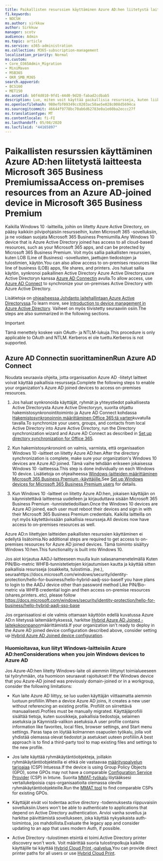 ```yaml
---
title: Paikallisten resurssien käyttäminen Azure AD:hen liitetystä laitteesta Microsoft 365 Businessissa
f1.keywords:
- NOCSH
ms.author: sirkkuw
author: Sirkkuw
manager: scotv
audience: Admin
ms.topic: article
ms.service: o365-administration
ms.collection: M365-subscription-management
localization_priority: Normal
ms.custom:
- Core_O365Admin_Migration
- MiniMaven
- MSB365
- OKR_SMB_M365
search.appverid:
- BCS160
- MET150
ms.assetid: b0f4d010-9fd1-44d0-9d20-fabad2cdbab5
description: Lue, miten voit käyttää paikallisia resursseja, kuten liiketoimintasovelluksia, jaettuja tiedostoresursseja ja tulostimia Azure Active Directorysta, joka on liitetty Windows 10 -laitteeseen.
ms.openlocfilehash: 980efbf09349cc0203ac50ae5e028c008d5694ca
ms.sourcegitcommit: 46644f9778bc70ab6d62783e0a1e60ba2eccc27f
ms.translationtype: MT
ms.contentlocale: fi-FI
ms.lasthandoff: 05/08/2020
ms.locfileid: "44165897"
---
```

# <a name="access-on-premises-resources-from-an-azure-ad-joined-device-in-microsoft-365-business-premium"></a><span data-ttu-id="13e24-103">Paikallisten resurssien käyttäminen Azure AD:hen liitetystä laitteesta Microsoft 365 Business Premiumissa</span><span class="sxs-lookup"><span data-stu-id="13e24-103">Access on-premises resources from an Azure AD-joined device in Microsoft 365 Business Premium</span></span>

<span data-ttu-id="13e24-104">Kaikilla Windows 10 -laitteilla, joihin on liitetty Azure Active Directory, on pääsy kaikkiin pilvipohjaisiin resursseihin, kuten Microsoft 365 -sovelluksiin, ja ne voidaan suojata Microsoft 365 Business Premiumilla.</span><span class="sxs-lookup"><span data-stu-id="13e24-104">Any Windows 10 device that is Azure Active Directory joined has access to all cloud-based resources, such as your Microsoft 365 apps, and can be protected by Microsoft 365 Business Premium.</span></span> <span data-ttu-id="13e24-105">Voit myös sallia paikallisten resurssien, kuten LOB (Line of Business) -sovellusten, jaettujen tiedostojen ja tulostimien, käytön.</span><span class="sxs-lookup"><span data-stu-id="13e24-105">You can also allow access to on-premises resources like line of business (LOB) apps, file shares, and printers.</span></span> <span data-ttu-id="13e24-106">Jos haluat sallia käytön, synkronoi paikallinen Active Directory Azure Active Directoryazure Active Directoryn kanssa [Azure AD Connectin](https://docs.microsoft.com/azure/active-directory/connect/active-directory-aadconnect) avulla.</span><span class="sxs-lookup"><span data-stu-id="13e24-106">To allow access, use [Azure AD Connect](https://docs.microsoft.com/azure/active-directory/connect/active-directory-aadconnect) to synchronize your on-premises Active Directory with Azure Active Directory.</span></span> 

<span data-ttu-id="13e24-107">Lisätietoja on [ohjeaiheessa Johdanto laitehallintaan Azure Active Directoryssa](https://docs.microsoft.com/azure/active-directory/device-management-introduction).</span><span class="sxs-lookup"><span data-stu-id="13e24-107">To learn more, see [Introduction to device management in Azure Active Directory](https://docs.microsoft.com/azure/active-directory/device-management-introduction).</span></span>
<span data-ttu-id="13e24-108">Vaiheet on myös tiivistetty seuraaviin osiin.</span><span class="sxs-lookup"><span data-stu-id="13e24-108">The steps are also summarized in the following sections.</span></span>

> [!IMPORTANT]
> <span data-ttu-id="13e24-109">Tämä menettely koskee vain OAuth- ja NTLM-lukuja.</span><span class="sxs-lookup"><span data-stu-id="13e24-109">This procedure is only applicable to OAuth and NTLM.</span></span> <span data-ttu-id="13e24-110">Kerberos ei ole tuettu.</span><span class="sxs-lookup"><span data-stu-id="13e24-110">Kerberos is not supported.</span></span>
 
## <a name="run-azure-ad-connect"></a><span data-ttu-id="13e24-111">Azure AD Connectin suorittaminen</span><span class="sxs-lookup"><span data-stu-id="13e24-111">Run Azure AD Connect</span></span>

<span data-ttu-id="13e24-112">Noudata seuraavia ohjeita, jotta organisaation Azure AD -liitetyt laitteet voivat käyttää paikallisia resursseja.</span><span class="sxs-lookup"><span data-stu-id="13e24-112">Complete the following steps to enable your organization's Azure AD joined devices to access on-premises resources.</span></span>
  
1. <span data-ttu-id="13e24-113">Jos haluat synkronoida käyttäjät, ryhmät ja yhteystiedot paikallisesta Active Directorysta Azure Active Directoryyn, suorita ohjattu hakemistosynkronointitoiminto ja Azure AD Connect kohdassa [Hakemistosynkronoinnin määrittäminen Office 365:tä varten](https://docs.microsoft.com/office365/enterprise/set-up-directory-synchronization)kuvatulla tavalla.</span><span class="sxs-lookup"><span data-stu-id="13e24-113">To synchronize your users, groups, and contacts from local Active Directory into Azure Active Directory, run the Directory synchronization wizard and Azure AD Connect as described in [Set up directory synchronization for Office 365](https://docs.microsoft.com/office365/enterprise/set-up-directory-synchronization).</span></span>
    
2. <span data-ttu-id="13e24-114">Kun hakemistosynkronointi on valmis, varmista, että organisaation Windows 10 -laitteet on liitetty Azure AD:hen.</span><span class="sxs-lookup"><span data-stu-id="13e24-114">After the directory synchronization is complete, make sure your organization's Windows 10 devices are Azure AD joined.</span></span> <span data-ttu-id="13e24-115">Tämä vaihe tehdään erikseen jokaisessa Windows 10 -laitteessa.</span><span class="sxs-lookup"><span data-stu-id="13e24-115">This step is done individually on each Windows 10 device.</span></span> <span data-ttu-id="13e24-116">Lisätietoja on ohjeaiheessa [Windows-laitteiden määrittäminen Microsoft 365 Business Premium -käyttäjille.](set-up-windows-devices.md)</span><span class="sxs-lookup"><span data-stu-id="13e24-116">See [Set up Windows devices for Microsoft 365 Business Premium users](set-up-windows-devices.md) for details.</span></span> 
    
3. <span data-ttu-id="13e24-117">Kun Windows 10 -laitteet on liitetty Azure AD:hen, jokaisen käyttäjän on käynnistettävä laitteensa uudelleen ja kirjauduttava sisään Microsoft 365 Business Premium -tunnistetiedoillaan.</span><span class="sxs-lookup"><span data-stu-id="13e24-117">Once the Windows 10 devices are Azure AD joined, each user must reboot their devices and sign in with their Microsoft 365 Business Premium credentials.</span></span> <span data-ttu-id="13e24-118">Kaikilla laitteilla on nyt myös käytettävissään paikallisia resursseja.</span><span class="sxs-lookup"><span data-stu-id="13e24-118">All devices now have access to on-premises resources as well.</span></span>
    
<span data-ttu-id="13e24-119">Azure AD:n liitettyjen laitteiden paikallisten resurssien käyttäminen ei edellytä lisätoimia.</span><span class="sxs-lookup"><span data-stu-id="13e24-119">No additional steps are required to get access to on-premises resources for Azure AD joined devices.</span></span> <span data-ttu-id="13e24-120">Tämä toiminto sisältyy Windows 10:hen.</span><span class="sxs-lookup"><span data-stu-id="13e24-120">This functionality is built into Windows 10.</span></span> 

<span data-ttu-id="13e24-121">Jos aiot kirjautua AADJ-laitteeseen muulla kuin salasanamenetelmällä Kuten PIN/Bio-metric WHFB-tunnistetietojen kirjautumisen kautta ja käyttää sitten paikallisia resursseja (osakkeita, tulostimia.. jne.), seuraahttps://docs.microsoft.com/windows/security/identity-protection/hello-for-business/hello-hybrid-aadj-sso-base</span><span class="sxs-lookup"><span data-stu-id="13e24-121">If you have plans to login to the AADJ device other than password method Like PIN/Bio-metric via WHFB credential login and then access on-premise resources (shares,printers..etc), please follow https://docs.microsoft.com/windows/security/identity-protection/hello-for-business/hello-hybrid-aadj-sso-base</span></span>
  
<span data-ttu-id="13e24-122">Jos organisaatiosi ei ole valmis ottamaan käyttöön edellä kuvatussa Azure AD:n liitetyssä laitemäärityksessä, harkitse [Hybrid Azure AD Joined -laitekokoonpanon](manage-windows-devices.md)määrittämistä.</span><span class="sxs-lookup"><span data-stu-id="13e24-122">If your organization isn't ready to deploy in the Azure AD joined device configuration described above, consider setting up [Hybrid Azure AD Joined device configuration](manage-windows-devices.md).</span></span>
  
### <a name="considerations-when-you-join-windows-devices-to-azure-ad"></a><span data-ttu-id="13e24-123">Huomioitavaa, kun liityt Windows-laitteisiin Azure AD:hen</span><span class="sxs-lookup"><span data-stu-id="13e24-123">Considerations when you join Windows devices to Azure AD</span></span>

<span data-ttu-id="13e24-124">Jos Azure-AD:hen liitetty Windows-laite oli aiemmin liittynyt toimialueeseen tai työryhmään, ota huomioon seuraavat rajoitukset:</span><span class="sxs-lookup"><span data-stu-id="13e24-124">If the Windows device that you Azure-AD joined was previously domain-joined or in a workgroup, consider the following limitations:</span></span>
  
- <span data-ttu-id="13e24-125">Kun laite Azure AD liittyy, se luo uuden käyttäjän viittaamatta aiemmin luotuun profiiliin.</span><span class="sxs-lookup"><span data-stu-id="13e24-125">When a device Azure AD joins, it creates a new user without referencing an existing profile.</span></span> <span data-ttu-id="13e24-126">Profiilit on siirrettävä manuaalisesti.</span><span class="sxs-lookup"><span data-stu-id="13e24-126">Profiles must be manually migrated.</span></span> <span data-ttu-id="13e24-127">Käyttäjäprofiili sisältää tietoja, kuten suosikkeja, paikallisia tiedostoja, selaimen asetuksia ja Käynnistä-valikon asetuksia.</span><span class="sxs-lookup"><span data-stu-id="13e24-127">A user profile contains information like favorites, local files, browser settings, and Start menu settings.</span></span> <span data-ttu-id="13e24-128">Paras tapa on löytää kolmannen osapuolen työkalu, jolla voit yhdistää olemassa olevat tiedostot ja asetukset uuteen profiiliin.</span><span class="sxs-lookup"><span data-stu-id="13e24-128">A best approach is to find a third-party tool to map existing files and settings to the new profile.</span></span>

- <span data-ttu-id="13e24-129">Jos laite käyttää ryhmäkäytäntöobjekteja, joillakin ryhmäkäytäntöobjekteilla ei ehkä ole vastaavaa [määrityspalvelun tarjoajaa](https://docs.microsoft.com/windows/configuration/provisioning-packages/how-it-pros-can-use-configuration-service-providers) (CSP) Intuessa.</span><span class="sxs-lookup"><span data-stu-id="13e24-129">If the device is using Group Policy Objects (GPO), some GPOs may not have a comparable [Configuration Service Provider](https://docs.microsoft.com/windows/configuration/provisioning-packages/how-it-pros-can-use-configuration-service-providers) (CSP) in Intune.</span></span> <span data-ttu-id="13e24-130">Suorita [MMAT-työkalu](https://www.microsoft.com/download/details.aspx?id=45520) löytääksesi vertailukelpoisia csps-organisaatioita olemassa oleville ryhmäkäytäntöobjekteille.</span><span class="sxs-lookup"><span data-stu-id="13e24-130">Run the [MMAT tool](https://www.microsoft.com/download/details.aspx?id=45520) to find comparable CSPs for existing GPOs.</span></span>

- <span data-ttu-id="13e24-131">Käyttäjät eivät voi todentaa active directory -todennuksesta riippuvaisiin sovelluksiin.</span><span class="sxs-lookup"><span data-stu-id="13e24-131">Users won't be able to authenticate to applications that depend on Active Directory authentication.</span></span> <span data-ttu-id="13e24-132">Arvioi vanha sovellus ja harkitse päivittämistä sovellukseen, joka käyttää nykyaikaista auth-toimintoa, jos mahdollista.</span><span class="sxs-lookup"><span data-stu-id="13e24-132">Evaluate the legacy app and consider updating to an app that uses modern Auth, if possible.</span></span>

- <span data-ttu-id="13e24-133">Active Directory -tulostimen etsintä ei toimi.</span><span class="sxs-lookup"><span data-stu-id="13e24-133">Active Directory printer discovery won't work.</span></span> <span data-ttu-id="13e24-134">Voit määrittää suoria tulostinpolkuja kaikille käyttäjille tai käyttää [Hybrid Cloud Print -palvelua.](https://docs.microsoft.com/windows-server/administration/hybrid-cloud-print/hybrid-cloud-print-deploy)</span><span class="sxs-lookup"><span data-stu-id="13e24-134">You can provide direct printer paths for all users or use [Hybrid Cloud Print](https://docs.microsoft.com/windows-server/administration/hybrid-cloud-print/hybrid-cloud-print-deploy).</span></span>
